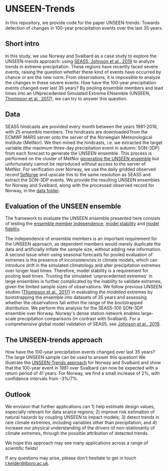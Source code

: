 # UNSEEN-Trends
In this repository, we provide code for the paper UNSEEN-trends: Towards detection of changes in 100-year precipitation events over the last 35 years.


## Short intro
In this study, we use Norway and Svalbard as a case study to explore the UNSEEN-trends approach: using [SEAS5, Johnson et al., 2019](https://www.geosci-model-dev.net/12/1087/2019/) to analyze trends in extreme precipitation. These regions have recently faced severe events, raising the question whether these kind of events have occurred by chance or are the new norm. From observations, it is impossible to analyze the changes in these severe events: How have the 100-year precipitation events changed over last 35 years? By pooling ensemble members and lead times into an UNprecedented Simulated Extreme ENsemble (UNSEEN, [Thompson et al., 2017](https://www.nature.com/articles/s41467-017-00275-3)), we can try to answer this question. 

## Data
SEAS5 hindcasts are provided every month between the years 1981-2016, with 25 ensemble members. The hindcasts are downloaded from the ECMWF MARS server onto the server of the Norwegian Meteorological Institute (MetNor). We then mined the hindcasts, i.e. we extracted the target variable (the maximum three-day precipitation event in autumn: SON-3DP) from each forecast to generate the UNSEEN ensemble. This process is performed on the cluster of MetNor [generating the UNSEEN ensemble](Mining/Mine_regional_average.sh) but unfortunately cannot be reproduced without access to the server of MetNor. For verification over Norway, we use the daily gridded observed record [SeNorge](https://www.earth-syst-sci-data.net/11/1531/2019/) and upscale this to the same resolution as SEAS5 and extract the SON-3DP events. We provide the resulting UNSEEN ensembles for Norway and Svalbard, along with the processed observed record for Norway, in the [data folder](Data/Extremes). 

## Evaluation of the UNSEEN ensemble

The framework to evaluate the UNSEEN ensemble presented here consists of testing the [ensemble member independence](Notebooks/Independence.md), [model stability](Notebooks/Model_stability.md) and [model fidelity](Notebooks/Model_fidelity.md).

The independence of ensemble members is an important requirement for the UNSEEN approach, as dependent members would merely duplicate the data and artificially inflate the sample size, without adding new information. A second issue when using seasonal forecasts for pooled evaluation of extremes is the presence of inconsistencies in climate models, which can introduce drift in the simulated climatology and alter precipitation extremes over longer lead times. Therefore, model stability is a requirement for pooling lead times. Trusting the simulated 'unprecedented extremes' in large ensembles is further complicated by the inability to validate extremes, given the limited sample sizes of observations. We follow previous UNSEEN studies ([Thompson et al., 2017](https://www.nature.com/articles/s41467-017-00275-3)) in evaluating the modelled extremes by bootstrapping the ensemble into datasets of 35 years and assessing whether the observations fall within the range of the bootstrapped distribution. We perform this analysis for the SEAS5-100 SON-3DP ensemble over Norway. Norway's dense station network enables large-scale precipitation comparisons (in contrast with Svalbard). For a comprehensive global model validation of SEAS5, see [Johnson et al., 2019](https://www.geosci-model-dev.net/12/1087/2019/).

## The UNSEEN-trends approach

How have the 100-year precipitation events changed over last 35 years? The large UNSEEN sample can be used to answer this question! We illustrate the [UNSEEN-Trends approach](Notebooks/Trend_analysis.md) for Norway and Svalbard and show that the 100-year event in 1981 over Svalbard can now be expected with a return period of 41 years. For Norway, we find a small increase of 2%, with confidence intervals from -3%/7%. 

## Outlook

We envision that further applications can 1) help estimate design values, especially relevant for data scarce regions; 2) improve risk estimation of natural hazards by coupling UNSEEN to impact models; 3) detect trends in rare climate extremes, including variables other than precipitation; and 4) increase our physical understanding of the drivers of non-stationarity of climate extremes, through the possible attribution of detected trends. 

We hope this approach may see many applications across a range of scientific fields!

If any questions may arise, please don't hesitate to get in touch t.kelder@lboro.ac.uk. 
